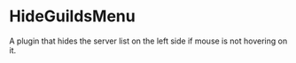 # HideGuildsMenu
A plugin that hides the server list on the left side if mouse is not hovering on it.
